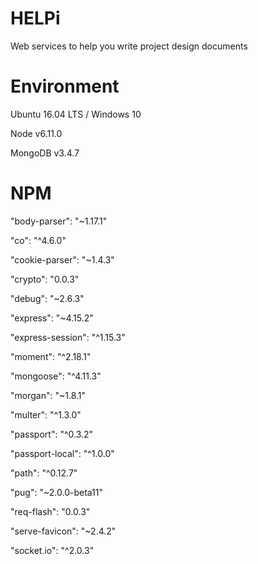 # HELPi
Web services to help you write project design documents

# Environment
Ubuntu 16.04 LTS / Windows 10

Node v6.11.0

MongoDB v3.4.7

# NPM
"body-parser": "~1.17.1"

"co": "^4.6.0"

"cookie-parser": "~1.4.3"

"crypto": "0.0.3"

"debug": "~2.6.3"

"express": "~4.15.2"

"express-session": "^1.15.3"

"moment": "^2.18.1"

"mongoose": "^4.11.3"

"morgan": "~1.8.1"

"multer": "^1.3.0"

"passport": "^0.3.2"

"passport-local": "^1.0.0"

"path": "^0.12.7"

"pug": "~2.0.0-beta11"

"req-flash": "0.0.3"

"serve-favicon": "~2.4.2"

"socket.io": "^2.0.3"
